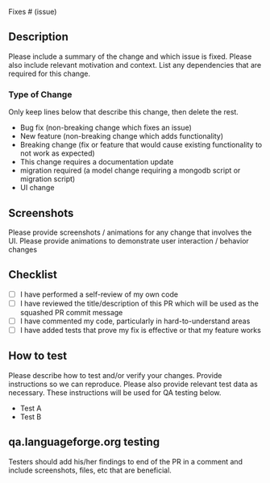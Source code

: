 Fixes # (issue)

## Description

Please include a summary of the change and which issue is fixed. Please also include relevant motivation and context. List any dependencies that are required for this change.

### Type of Change

Only keep lines below that describe this change, then delete the rest.

- Bug fix (non-breaking change which fixes an issue)
- New feature (non-breaking change which adds functionality)
- Breaking change (fix or feature that would cause existing functionality to not work as expected)
- This change requires a documentation update
- migration required (a model change requiring a mongodb script or migration script)
- UI change

## Screenshots

Please provide screenshots / animations for any change that involves the UI. Please provide animations to demonstrate user interaction / behavior changes

## Checklist

- [ ] I have performed a self-review of my own code
- [ ] I have reviewed the title/description of this PR which will be used as the squashed PR commit message
- [ ] I have commented my code, particularly in hard-to-understand areas
- [ ] I have added tests that prove my fix is effective or that my feature works

## How to test

Please describe how to test and/or verify your changes. Provide instructions so we can reproduce. Please also provide relevant test data as necessary. These instructions will be used for QA testing below.

- Test A
- Test B

## qa.languageforge.org testing

Testers should add his/her findings to end of the PR in a comment and include screenshots, files, etc that are beneficial.
